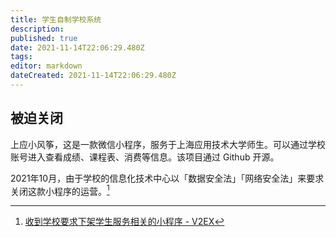 ```yaml
---
title: 学生自制学校系统
description: 
published: true
date: 2021-11-14T22:06:29.480Z
tags: 
editor: markdown
dateCreated: 2021-11-14T22:06:29.480Z
---
```


## 被迫关闭

上应小风筝，这是一款微信小程序，服务于上海应用技术大学师生。可以通过学校账号进入查看成绩、课程表、消费等信息。该项目通过 Github 开源。

2021年10月，由于学校的信息化技术中心以「数据安全法」「网络安全法」来要求关闭这款小程序的运营。[^811121]

[^811121]: [收到学校要求下架学生服务相关的小程序 - V2EX](https://web.archive.org/web/20211029050409/https://v2ex.com/t/811121)
